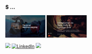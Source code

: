 ### $ ...

[<img src="https://github.com/alipsgh/ml-talks/blob/master/the-art-of-machine-learning/ad-cover/the_art_of_machine_learning.jpg" width="25%" />](https://github.com/alipsgh/ml-talks/blob/master/the-art-of-machine-learning/the_art_of_machine_learning.pdf)
[<img src="https://github.com/alipsgh/ml-talks/blob/master/data-shift-cibc-vector/ad-cover/cibc_vector_ds.jpg" width="25%" />](https://github.com/alipsgh/ml-talks/blob/master/data-shift-cibc-vector/cibc_vector_ds.pdf)

<p>

<img src="https://img.shields.io/github/stars/alipsgh?affiliations=OWNER%2CCOLLABORATOR&style=social"> 
<a href="https://www.linkedin.com/in/alipsgh"><img src="https://img.shields.io/badge/LinkedIn--_.svg?style=social&logo=linkedin" alt="LinkedIn"></a> 
<img src="https://img.shields.io/twitter/url?style=social&url=https://www.twitter.com/alipsgh">

</p>

<!-- ![](https://komarev.com/ghpvc/?username=your-github-username&color=grey&style=flat-square) -->

<!--
**alipsgh/alipsgh** is a ✨ _special_ ✨ repository because its `README.md` (this file) appears on your GitHub profile.

Here are some ideas to get you started:

- 🔭 I’m currently working on ...
- 🌱 I’m currently learning ...
- 👯 I’m looking to collaborate on ...
- 🤔 I’m looking for help with ...
- 💬 Ask me about ...
- 📫 How to reach me: ...
- 😄 Pronouns: ...
- ⚡ Fun fact: ...
-->
